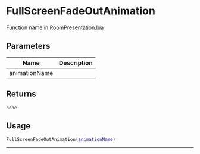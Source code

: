 # FullScreenFadeOutAnimation

Function name in RoomPresentation.lua

## Parameters

| Name          | Description |
| ------------- | ----------- |
| animationName |             |

## Returns

`none`

## Usage

```lua
FullScreenFadeOutAnimation(animationName)
```

---
